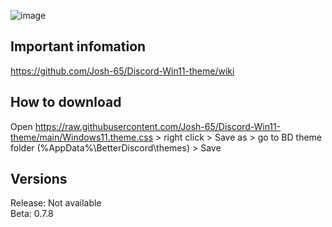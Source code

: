 ![image](https://user-images.githubusercontent.com/26977075/149966946-5cb25797-7857-4589-aba3-ed63bf578b88.png)


## Important infomation
https://github.com/Josh-65/Discord-Win11-theme/wiki


## How to download
Open https://raw.githubusercontent.com/Josh-65/Discord-Win11-theme/main/Windows11.theme.css > right click > Save as > go to BD theme folder (%AppData%\BetterDiscord\themes) > Save


## Versions
Release: Not available <br>
Beta: 0.7.8
